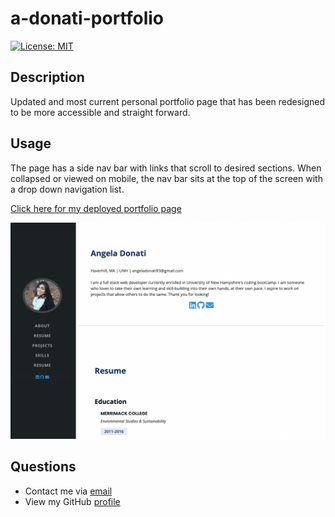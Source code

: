 # a-donati-portfolio

[![License: MIT](https://img.shields.io/badge/License-MIT-yellow.svg)](https://opensource.org/licenses/MIT)

## Description

Updated and most current personal portfolio page that has been redesigned to be more accessible and straight forward. 

## Usage

The page has a side nav bar with links that scroll to desired sections. When collapsed or viewed on mobile, the nav bar sits at the top of the screen with a drop down navigation list. 

[Click here for my deployed portfolio page](https://a-donati.github.io/a-donati-portfolio/)

![Angela Donati portfolio website includes navigation sidebar and sections for About, Resume, Projects, Skills, and links for social media.](./assets/images/portfolio-screenshot.png)

## Questions

- Contact me via [email](mailto:angeladonati93@gmail.com)
- View my GitHub [profile](http://www.github.com/a-donati)
